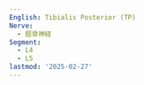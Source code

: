 ```yaml
---
English: Tibialis Posterior (TP)
Nerve:
  - 脛骨神経
Segment:
  - L4
  - L5
lastmod: '2025-02-27'
---
```


